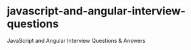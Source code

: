 # javascript-and-angular-interview-questions
JavaScript and Angular Interview Questions &amp; Answers
